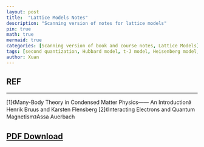 ```yaml
---
layout: post
title:  "Lattice Models Notes"
description: "Scanning version of notes for lattice models"
pin: true
math: true
mermaid: true
categories: [Scanning version of book and course notes, Lattice Models]
tags: [second quantization, Hubbard model, t-J model, Heisenberg model, Kondo Model, mean field]
author: Xuan
---
```



## REF 
---
[1]《Many-Body Theory in Condensed Matter Physics—— An Introduction》Henrik Bruus and Karsten Flensberg
[2]《Interacting Electrons and Quantum Magnetism》Assa Auerbach  


## [PDF Download](/assets/notes/lattice-model-notes.pdf)